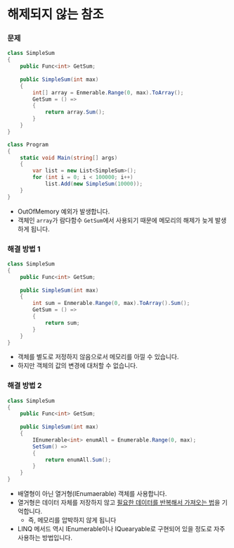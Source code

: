 # 해제되지 않는 참조

### 문제

```c#
class SimpleSum 
{
    public Func<int> GetSum;
    
    public SimpleSum(int max)
    {
        int[] array = Enmerable.Range(0, max).ToArray();
        GetSum = () =>
        {
            return array.Sum();
        }
    }
}

class Program
{
    static void Main(string[] args)
    {
        var list = new List<SimpleSum>();
        for (int i = 0; i < 100000; i++)
            list.Add(new SimpleSum(10000));
    }
}
```

* OutOfMemory 예외가 발생합니다.
* 객체인 `array`가 람다함수 `GetSum`에서 사용되기 때문에 메모리의 해제가 늦게 발생하게 됩니다.

### 해결 방법 1

```c#
class SimpleSum 
{
    public Func<int> GetSum;
    
    public SimpleSum(int max)
    {
        int sum = Enmerable.Range(0, max).ToArray().Sum();
        GetSum = () =>
        {
            return sum;
        }
    }
}
```

* 객체를 별도로 저정하지 않음으로서 메모리를 아낄 수 있습니다.
* 하지만 객체의 값의 변경에 대처할 수 없습니다.

### 해결 방법 2

```c#
class SimpleSum 
{
    public Func<int> GetSum;
    
    public SimpleSum(int max)
    {
        IEnumerable<int> enumAll = Enumerable.Range(0, max);
        SetSum() => 
        {
            return enumAll.Sum();
        }
    }
}
```

* 배열형이 아닌 열거형(IEnumaerable) 객체를 사용합니다.
* 열거형은 데이터 자체를 저장하지 않고 <u>필요한 데이터를 반복해서 가져오는 법</u>을 기억합니다.
  * 즉, 메모리를 압박하지 않게 됩니다
* LINQ 메서드 역시 IEnumerable이나 IQuearyable로 구현되어 있을 정도로 자주 사용하는 방법입니다.

